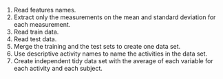 1. Read features names.
2. Extract only the measurements on the mean and standard deviation for each measurement.
3. Read train data.
4. Read test data.
5. Merge the training and the test sets to create one data set.
6. Use descriptive activity names to name the activities in the data set.
7. Create independent tidy data set with the average of each variable for each activity and each subject.